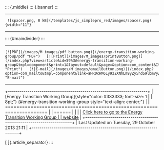 ::: {.middle}
::: {.banner}
:::

  -- -------------------------------------------------------------------------------- --
     ![spacer.png, 0 kB](/templates/js_simplepro_red/images/spacer.png){width="11"}   
  -- -------------------------------------------------------------------------------- --

::: {#maindivider}
:::

  --------------------------------------------------------------------------------------- ------------------------------------------------------------------------------------------------------------------------------------------------------------------------------------------------- -------------------------------------------------------------------------------------------------------------------------------------------------------------------------------
    [![PDF](/images/M_images/pdf_button.png)](/energy-transition-working-group/pdf "PDF")   [![Print](/images/M_images/printButton.png)](/index.php?view=article&id=59%3Aenergy-transition-working-group&tmpl=component&print=1&layout=default&page=&option=com_content&Itemid=111 "Print")   [![E-mail](/images/M_images/emailButton.png)](/index.php?option=com_mailto&tmpl=component&link=aHR0cHM6Ly9zZXNhLm9yZy5hdS9lbmVyZ3ktdHJhbnNpdGlvbi13b3JraW5nLWdyb3Vw "E-mail")
  --------------------------------------------------------------------------------------- ------------------------------------------------------------------------------------------------------------------------------------------------------------------------------------------------- -------------------------------------------------------------------------------------------------------------------------------------------------------------------------------

+-----------------------------------------------------------------------+
| [Energy Transition Working Group]{style="color: #333333; font-size: 1 |
| 8pt;"} {#energy-transition-working-group style="text-align: center;"} |
| ===================================================================== |
| ======                                                                |
|                                                                       |
| [Click here to go to the Energy Transition Working Group              |
| website](http://www.sesa-wg-energytransition.org/ "Energy Transition  |
| Working Group Website")                                               |
+-----------------------------------------------------------------------+
| Last Updated on Tuesday, 29 October 2013 21:11                        |
+-----------------------------------------------------------------------+

[ ]{.article_separator}
:::
